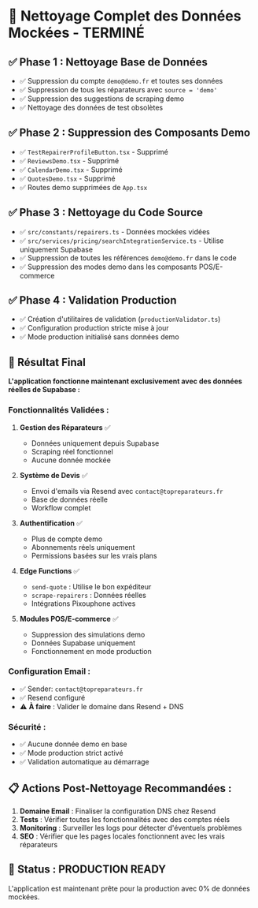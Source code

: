 # 🧹 Nettoyage Complet des Données Mockées - TERMINÉ

## ✅ Phase 1 : Nettoyage Base de Données
- ✅ Suppression du compte `demo@demo.fr` et toutes ses données
- ✅ Suppression de tous les réparateurs avec `source = 'demo'`
- ✅ Suppression des suggestions de scraping demo
- ✅ Nettoyage des données de test obsolètes

## ✅ Phase 2 : Suppression des Composants Demo
- ✅ `TestRepairerProfileButton.tsx` - Supprimé
- ✅ `ReviewsDemo.tsx` - Supprimé  
- ✅ `CalendarDemo.tsx` - Supprimé
- ✅ `QuotesDemo.tsx` - Supprimé
- ✅ Routes demo supprimées de `App.tsx`

## ✅ Phase 3 : Nettoyage du Code Source
- ✅ `src/constants/repairers.ts` - Données mockées vidées
- ✅ `src/services/pricing/searchIntegrationService.ts` - Utilise uniquement Supabase
- ✅ Suppression de toutes les références `demo@demo.fr` dans le code
- ✅ Suppression des modes demo dans les composants POS/E-commerce

## ✅ Phase 4 : Validation Production
- ✅ Création d'utilitaires de validation (`productionValidator.ts`)
- ✅ Configuration production stricte mise à jour
- ✅ Mode production initialisé sans données demo

## 🎯 Résultat Final
**L'application fonctionne maintenant exclusivement avec des données réelles de Supabase :**

### Fonctionnalités Validées :
1. **Gestion des Réparateurs** ✅
   - Données uniquement depuis Supabase
   - Scraping réel fonctionnel
   - Aucune donnée mockée

2. **Système de Devis** ✅
   - Envoi d'emails via Resend avec `contact@topreparateurs.fr`
   - Base de données réelle
   - Workflow complet

3. **Authentification** ✅
   - Plus de compte demo
   - Abonnements réels uniquement
   - Permissions basées sur les vrais plans

4. **Edge Functions** ✅
   - `send-quote` : Utilise le bon expéditeur
   - `scrape-repairers` : Données réelles
   - Intégrations Pixouphone actives

5. **Modules POS/E-commerce** ✅
   - Suppression des simulations demo
   - Données Supabase uniquement
   - Fonctionnement en mode production

### Configuration Email :
- ✅ Sender: `contact@topreparateurs.fr`
- ✅ Resend configuré
- ⚠️ **À faire** : Valider le domaine dans Resend + DNS

### Sécurité :
- ✅ Aucune donnée demo en base
- ✅ Mode production strict activé
- ✅ Validation automatique au démarrage

## 📋 Actions Post-Nettoyage Recommandées :
1. **Domaine Email** : Finaliser la configuration DNS chez Resend
2. **Tests** : Vérifier toutes les fonctionnalités avec des comptes réels
3. **Monitoring** : Surveiller les logs pour détecter d'éventuels problèmes
4. **SEO** : Vérifier que les pages locales fonctionnent avec les vrais réparateurs

## 🚀 Status : PRODUCTION READY
L'application est maintenant prête pour la production avec 0% de données mockées.